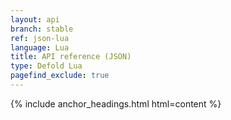 ```yaml
---
layout: api
branch: stable
ref: json-lua
language: Lua
title: API reference (JSON)
type: Defold Lua
pagefind_exclude: true
---
```

{% include anchor_headings.html html=content %}